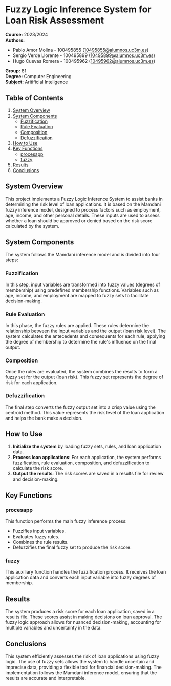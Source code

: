 # Fuzzy Logic Inference System for Loan Risk Assessment

**Course:** 2023/2024  
**Authors:**  
- Pablo Amor Molina - 100495855 ([10495855@alumnos.uc3m.es](mailto:10495855@alumnos.uc3m.es))
- Sergio Verde Llorente - 100495899 ([10495899@alumnos.uc3m.es](mailto:10495899@alumnos.uc3m.es))
- Hugo Cuevas Romera - 100495962 ([10495962@alumnos.uc3m.es](mailto:10495962@alumnos.uc3m.es))  

**Group:** 81  
**Degree:** Computer Engineering  
**Subject:** Aritificial Inteligence  

## Table of Contents
1. [System Overview](#system-overview)
2. [System Components](#system-components)
   - [Fuzzification](#fuzzification)
   - [Rule Evaluation](#rule-evaluation)
   - [Composition](#composition)
   - [Defuzzification](#defuzzification)
3. [How to Use](#how-to-use)
4. [Key Functions](#key-functions)
   - [procesapp](#procesapp)
   - [fuzzy](#fuzzy)
5. [Results](#results)
6. [Conclusions](#conclusions)

## System Overview

This project implements a Fuzzy Logic Inference System to assist banks in determining the risk level of loan applications. It is based on the Mamdani fuzzy inference model, designed to process factors such as employment, age, income, and other personal details. These inputs are used to assess whether a loan should be approved or denied based on the risk score calculated by the system.

## System Components

The system follows the Mamdani inference model and is divided into four steps:

### Fuzzification
In this step, input variables are transformed into fuzzy values (degrees of membership) using predefined membership functions. Variables such as age, income, and employment are mapped to fuzzy sets to facilitate decision-making.

### Rule Evaluation
In this phase, the fuzzy rules are applied. These rules determine the relationship between the input variables and the output (loan risk level). The system calculates the antecedents and consequents for each rule, applying the degree of membership to determine the rule's influence on the final output.

### Composition
Once the rules are evaluated, the system combines the results to form a fuzzy set for the output (loan risk). This fuzzy set represents the degree of risk for each application.

### Defuzzification
The final step converts the fuzzy output set into a crisp value using the centroid method. This value represents the risk level of the loan application and helps the bank make a decision.

## How to Use

1. **Initialize the system** by loading fuzzy sets, rules, and loan application data.
2. **Process loan applications**: For each application, the system performs fuzzification, rule evaluation, composition, and defuzzification to calculate the risk score.
3. **Output the results**: The risk scores are saved in a results file for review and decision-making.

## Key Functions

### procesapp
This function performs the main fuzzy inference process:
- Fuzzifies input variables.
- Evaluates fuzzy rules.
- Combines the rule results.
- Defuzzifies the final fuzzy set to produce the risk score.

### fuzzy
This auxiliary function handles the fuzzification process. It receives the loan application data and converts each input variable into fuzzy degrees of membership.

## Results

The system produces a risk score for each loan application, saved in a results file. These scores assist in making decisions on loan approval. The fuzzy logic approach allows for nuanced decision-making, accounting for multiple variables and uncertainty in the data.

## Conclusions

This system efficiently assesses the risk of loan applications using fuzzy logic. The use of fuzzy sets allows the system to handle uncertain and imprecise data, providing a flexible tool for financial decision-making. The implementation follows the Mamdani inference model, ensuring that the results are accurate and interpretable.

